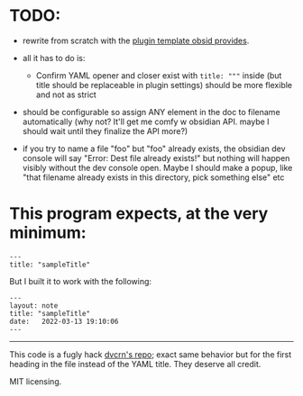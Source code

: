 # TODO:
* rewrite from scratch with the [plugin template obsid provides](https://github.com/obsidianmd/obsidian-sample-plugin).

* all it has to do is:
  * Confirm YAML opener and closer exist with `title: """` inside (but title should be replaceable in plugin settings)
  should be more flexible and not as strict
* should be configurable so assign ANY element in the doc to filename automatically (why not? It'll get me comfy w obsidian API. maybe I should wait until they finalize the API more?)
* if you try to name a file "foo" but "foo" already exists, the obsidian dev console will say "Error: Dest file already exists!" but nothing will happen visibly without the dev console open. Maybe I should make a popup, like "that filename already exists in this directory, pick something else" etc

# This program expects, at the very minimum:
```
---
title: "sampleTitle"
```
But I built it to work with the following:
```
---
layout: note
title: "sampleTitle"
date:   2022-03-13 19:10:06
---
```
***
This code is a fugly hack [dvcrn's repo](https://github.com/dvcrn/obsidian-filename-heading-sync/tree/e301aa40b709fabe5ac43b62cfcafa8192fccd21); exact same behavior but for the first heading in the file instead of the YAML title. They deserve all credit.


MIT licensing.


